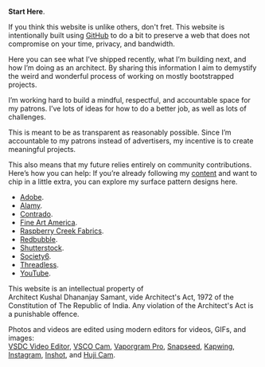 **Start Here**.

If you think this website is unlike others, don't fret. This website is intentionally built using <a href="https://github.com/kushalsamant" rel="noopener noreferrer" target="_blank">GitHub</a> to do a bit to preserve a web that does not compromise on your time, privacy, and bandwidth.

Here you can see what I’ve shipped recently, what I’m building next, and how I’m doing as an architect. By sharing this information I aim to demystify the weird and wonderful process of working on mostly bootstrapped projects.

I’m working hard to build a mindful, respectful, and accountable space for my patrons. I’ve lots of ideas for how to do a better job, as well as lots of challenges.

This is meant to be as transparent as reasonably possible. Since I’m accountable to my patrons instead of advertisers, my incentive is to create meaningful projects.

This also means that my future relies entirely on community contributions. Here’s how you can help: If you’re already following my <a href="https://kushalsamant.github.io/anthologies.html">content</a> and want to chip in a little extra, you can explore my surface pattern designs here.

- <a href="https://stock.adobe.com/contributor/212199501/KVSHVL" rel="noopener noreferrer" target="_blank">Adobe</a>.  
- <a href="https://www.alamy.com/portfolio/kvshvl" rel="noopener noreferrer" target="_blank">Alamy</a>.  
- <a href="https://www.contrado.com/stores/kvshvl" rel="noopener noreferrer" target="_blank">Contrado</a>.  
- <a href="https://fineartamerica.com/profiles/2-kushal-samant/shop" rel="noopener noreferrer" target="_blank">Fine Art America</a>.  
- <a href="https://raspberrycreekfabrics.com/collections/studio-kvshvl" rel="noopener noreferrer" target="_blank">Raspberry Creek Fabrics</a>.  
- <a href="https://redbubble.com/people/kvshvl-/shop?asc=u&ref=account-nav-dropdown" rel="noopener noreferrer" target="_blank">Redbubble</a>.  
- <a href="https://www.shutterstock.com/g/kvshvl" rel="noopener noreferrer" target="_blank">Shutterstock</a>.  
- <a href="https://society6.com/yourmailproject" rel="noopener noreferrer" target="_blank">Society6</a>.  
- <a href="https://kvshvl.threadless.com" rel="noopener noreferrer" target="_blank">Threadless</a>.  
- <a href="https://youtube.com/@kvshvl/videos" rel="noopener noreferrer" target="_blank">YouTube</a>.  

This website is an intellectual property of Architect&nbsp;Kushal&nbsp;Dhananjay&nbsp;Samant, vide Architect's&nbsp;Act,&nbsp;1972 of the Constitution&nbsp;of&nbsp;The&nbsp;Republic&nbsp;of&nbsp;India. Any violation of the Architect's Act is a punishable offence.

Photos and videos are edited using modern editors for videos, GIFs, and images:  
<a href="https://videosoftdev.com" rel="noopener noreferrer" target="_blank">VSDC Video Editor</a>, <a href="https://play.google.com/store/apps/details?id=com.vsco.cam" rel="noopener noreferrer" target="_blank">VSCO Cam</a>, <a href="https://play.google.com/store/apps/details?id=maa.vaporwave_editor_glitch_vhs_trippy_pro" rel="noopener noreferrer" target="_blank">Vaporgram Pro</a>, <a href="https://play.google.com/store/apps/details?id=com.niksoftware.snapseed" rel="noopener noreferrer" target="_blank">Snapseed</a>, <a href="https://kapwing.com" rel="noopener noreferrer" target="_blank">Kapwing</a>, <a href="https://play.google.com/store/apps/details?id=com.instagram.android" rel="noopener noreferrer" target="_blank">Instagram</a>, <a href="https://play.google.com/store/apps/details?id=com.camerasideas.instashot" rel="noopener noreferrer" target="_blank">Inshot</a>, and <a href="https://play.google.com/store/apps/details?id=kr.co.manhole.hujicam" rel="noopener noreferrer" target="_blank">Huji Cam</a>.